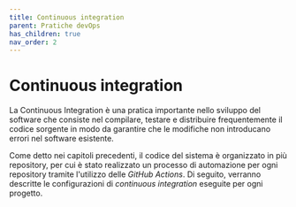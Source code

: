 ```yaml
---
title: Continuous integration
parent: Pratiche devOps
has_children: true
nav_order: 2
---
```

# Continuous integration

La Continuous Integration è una pratica importante nello sviluppo del software che consiste nel compilare, testare e distribuire frequentemente il codice sorgente in modo da garantire che le modifiche non introducano errori nel software esistente.

Come detto nei capitoli precedenti, il codice del sistema è organizzato in più repository, per cui è stato realizzato un processo di automazione per ogni repository tramite l'utilizzo delle *GitHub Actions*. Di seguito, verranno descritte le configurazioni di *continuous integration* eseguite per ogni progetto.
